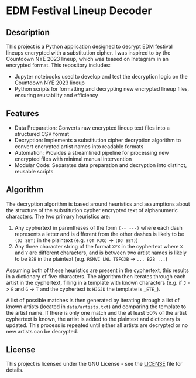 # EDM Festival Lineup Decoder

## Description

This project is a Python application designed to decrypt EDM festival lineups encrypted with a substitution cipher. I was inspired to by the Countdown NYE 2023 lineup, which was teased on Instagram in an encrypted format. This repository includes:

- Jupyter notebooks used to develop and test the decryption logic on the Countdown NYE 2023 lineup
- Python scripts for formatting and decrypting new encrypted lineup files, ensuring reusability and efficiency

## Features
- Data Preparation: Converts raw encrypted lineup text files into a structured CSV format
- Decryption: Implements a substitution cipher decryption algorithm to convert encrypted artist names into readable formats
- Automation: Provides a streamlined pipeline for processing new encrypted files with minimal manual intervention
- Modular Code: Separates data preparation and decryption into distinct, reusable scripts

## Algorithm

The decryption algorithm is based around heuristics and assumptions about the structure of the substitution cypher encrypted text of alphanumeric characters. The two primary heuristics are:

1. Any cyphertext in parentheses of the form `(-- ---)` where each dash represents a letter and is different from the other dashes is likely to be `(DJ SET)` in the plaintext (e.g. `(QT FJG)` -> `(DJ SET)`)
2. Any three character string of the format `XYX` in the cyphertext where `X` and `Y` are different characters, and is between two artist names is likely to be `B2B` in the plaintext (e.g. `RSMVC LWL TSFOXB` -> `... B2B ...`)

Assuming both of these heuristics are present in the cyphertext, this results in a dictionary of five characters. The algorithm then iterates through each artist in the cyphertext, filling in a template with known characters (e.g. if `J` -> `E` and `G` -> `T` and the cyphertext is `HJGJD` the template is `_ETE_`).

A list of possible matches is then generated by iterating through a list of known artists (located in `data/artists.txt`) and comparing the template to the artist name. If there is only one match and the at least 50% of the artist cyphertext is known, the artist is added to the plaintext and dictionary is updated. This process is repeated until either all artists are decrypted or no new artists can be decrypted.

## License

This project is licensed under the GNU License - see the [LICENSE](LICENSE) file for details.